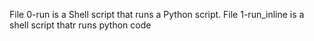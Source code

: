 File 0-run is a Shell script that runs a Python script.
File 1-run_inline is a shell script thatr runs python code
